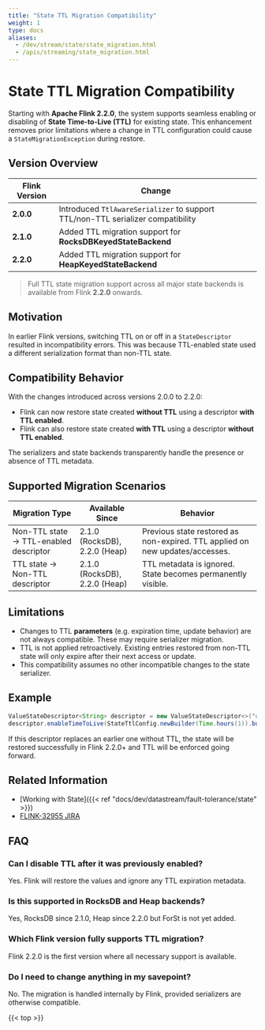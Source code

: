 ```yaml
---
title: "State TTL Migration Compatibility"
weight: 1
type: docs
aliases:
  - /dev/stream/state/state_migration.html
  - /apis/streaming/state_migration.html
---
```

<!--
Licensed to the Apache Software Foundation (ASF) under one
or more contributor license agreements.  See the NOTICE file
distributed with this work for additional information
regarding copyright ownership.  The ASF licenses this file
to you under the Apache License, Version 2.0 (the
"License"); you may not use this file except in compliance
with the License.  You may obtain a copy of the License at

  http://www.apache.org/licenses/LICENSE-2.0

Unless required by applicable law or agreed to in writing,
software distributed under the License is distributed on an
"AS IS" BASIS, WITHOUT WARRANTIES OR CONDITIONS OF ANY
KIND, either express or implied.  See the License for the
specific language governing permissions and limitations
under the License.
-->

# State TTL Migration Compatibility

Starting with **Apache Flink 2.2.0**, the system supports seamless enabling or disabling of **State Time-to-Live (TTL)** for existing state.
This enhancement removes prior limitations where a change in TTL configuration could cause a `StateMigrationException` during restore.

## Version Overview

| Flink Version | Change                                                                          |
| ------------- | ------------------------------------------------------------------------------- |
| **2.0.0**     | Introduced `TtlAwareSerializer` to support TTL/non-TTL serializer compatibility |
| **2.1.0**     | Added TTL migration support for **RocksDBKeyedStateBackend**                    |
| **2.2.0**     | Added TTL migration support for **HeapKeyedStateBackend**                       |

> Full TTL state migration support across all major state backends is available from Flink **2.2.0** onwards.

## Motivation

In earlier Flink versions, switching TTL on or off in a `StateDescriptor` resulted in incompatibility errors.
This was because TTL-enabled state used a different serialization format than non-TTL state.

## Compatibility Behavior

With the changes introduced across versions 2.0.0 to 2.2.0:

* Flink can now restore state created **without TTL** using a descriptor **with TTL enabled**.
* Flink can also restore state created **with TTL** using a descriptor **without TTL enabled**.

The serializers and state backends transparently handle the presence or absence of TTL metadata.

## Supported Migration Scenarios

| Migration Type                         | Available Since               | Behavior                                                            |
| -------------------------------------- | ----------------------------- | ------------------------------------------------------------------- |
| Non-TTL state → TTL-enabled descriptor | 2.1.0 (RocksDB), 2.2.0 (Heap) | Previous state restored as non-expired. TTL applied on new updates/accesses. |
| TTL state → Non-TTL descriptor         | 2.1.0 (RocksDB), 2.2.0 (Heap) | TTL metadata is ignored. State becomes permanently visible.         |

## Limitations

* Changes to TTL **parameters** (e.g. expiration time, update behavior) are not always compatible. These may require serializer migration.
* TTL is not applied retroactively. Existing entries restored from non-TTL state will only expire after their next access or update.
* This compatibility assumes no other incompatible changes to the state serializer.

## Example

```java
ValueStateDescriptor<String> descriptor = new ValueStateDescriptor<>("user-state", String.class);
descriptor.enableTimeToLive(StateTtlConfig.newBuilder(Time.hours(1)).build());
```

If this descriptor replaces an earlier one without TTL, the state will be restored successfully in Flink 2.2.0+ and TTL will be enforced going forward.

## Related Information

* [Working with State]({{< ref "docs/dev/datastream/fault-tolerance/state" >}})
* [FLINK-32955 JIRA](https://issues.apache.org/jira/browse/FLINK-32955)

## FAQ

### Can I disable TTL after it was previously enabled?

Yes. Flink will restore the values and ignore any TTL expiration metadata.

### Is this supported in RocksDB and Heap backends?

Yes, RocksDB since 2.1.0, Heap since 2.2.0 but ForSt is not yet added.

### Which Flink version fully supports TTL migration?

Flink 2.2.0 is the first version where all necessary support is available.

### Do I need to change anything in my savepoint?

No. The migration is handled internally by Flink, provided serializers are otherwise compatible.

{{< top >}}
